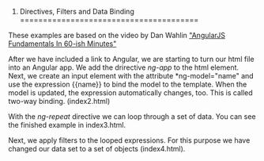 1. Directives, Filters and Data Binding
=======================================

These examples are based on the video by Dan Wahlin ["AngularJS Fundamentals In 60-ish Minutes"](https://www.youtube.com/watch?v=i9MHigUZKEM)

After we have included a link to Angular, we are starting to turn our html file into an Angular app.
We add the drirective *ng-app* to the html element. Next, we create an input element with the attribute *ng-model="name" and use the expression {{name}} to bind the model to the template.
When the model is updated, the expression automatically changes, too. This is called two-way binding. (index2.html)

With the *ng-repeat* directive we can loop through a set of data. You can see the finished example in index3.html.

Next, we apply filters to the looped expressions. For this purpose we have changed our data set to a set of objects (index4.html).

